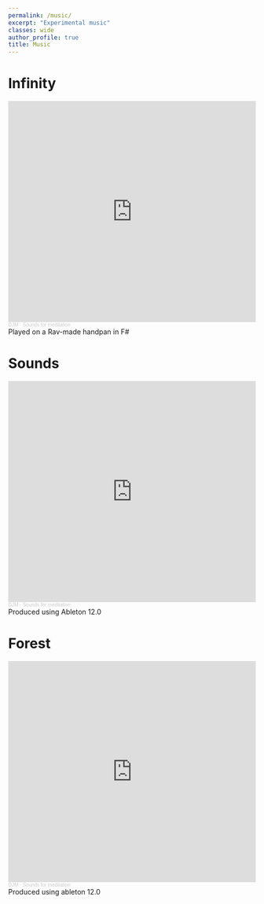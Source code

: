 ```yaml
---
permalink: /music/
excerpt: "Experimental music"
classes: wide
author_profile: true
title: Music
---
```

# Infinity
<iframe width="100%" height="450" scrolling="no" frameborder="no" allow="autoplay" src="https://w.soundcloud.com/player/?url=https%3A//api.soundcloud.com/playlists/1973430476&color=%23909ca9&auto_play=false&hide_related=false&show_comments=true&show_user=true&show_reposts=false&show_teaser=true"></iframe><div style="font-size: 10px; color: #cccccc;line-break: anywhere;word-break: normal;overflow: hidden;white-space: nowrap;text-overflow: ellipsis; font-family: Interstate,Lucida Grande,Lucida Sans Unicode,Lucida Sans,Garuda,Verdana,Tahoma,sans-serif;font-weight: 100;"><a href="https://soundcloud.com/l-s-826660176" title="DJM" target="_blank" style="color: #cccccc; text-decoration: none;">DJM</a> · <a href="https://soundcloud.com/l-s-826660176/sets/sounds-for-meditation" title="Sounds for meditation" target="_blank" style="color: #cccccc; text-decoration: none;">Sounds for meditation</a></div>
Played on a Rav-made handpan in F#

# Sounds
<iframe width="100%" height="450" scrolling="no" frameborder="no" allow="autoplay" src="https://w.soundcloud.com/player/?url=https%3A//api.soundcloud.com/playlists/1973430476&color=%23909ca9&auto_play=false&hide_related=false&show_comments=true&show_user=true&show_reposts=false&show_teaser=true"></iframe><div style="font-size: 10px; color: #cccccc;line-break: anywhere;word-break: normal;overflow: hidden;white-space: nowrap;text-overflow: ellipsis; font-family: Interstate,Lucida Grande,Lucida Sans Unicode,Lucida Sans,Garuda,Verdana,Tahoma,sans-serif;font-weight: 100;"><a href="https://soundcloud.com/l-s-826660176" title="DJM" target="_blank" style="color: #cccccc; text-decoration: none;">DJM</a> · <a href="https://soundcloud.com/l-s-826660176/sets/sounds-for-meditation" title="Sounds for meditation" target="_blank" style="color: #cccccc; text-decoration: none;">Sounds for meditation</a></div>
Produced using Ableton 12.0

# Forest
<iframe width="100%" height="450" scrolling="no" frameborder="no" allow="autoplay" src="https://w.soundcloud.com/player/?url=https%3A//api.soundcloud.com/playlists/1973430476&color=%23909ca9&auto_play=false&hide_related=false&show_comments=true&show_user=true&show_reposts=false&show_teaser=true"></iframe><div style="font-size: 10px; color: #cccccc;line-break: anywhere;word-break: normal;overflow: hidden;white-space: nowrap;text-overflow: ellipsis; font-family: Interstate,Lucida Grande,Lucida Sans Unicode,Lucida Sans,Garuda,Verdana,Tahoma,sans-serif;font-weight: 100;"><a href="https://soundcloud.com/l-s-826660176" title="DJM" target="_blank" style="color: #cccccc; text-decoration: none;">DJM</a> · <a href="https://soundcloud.com/l-s-826660176/sets/sounds-for-meditation" title="Sounds for meditation" target="_blank" style="color: #cccccc; text-decoration: none;">Sounds for meditation</a></div>
Produced using ableton 12.0
